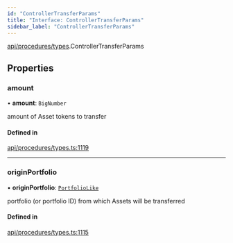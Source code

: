 ```yaml
---
id: "ControllerTransferParams"
title: "Interface: ControllerTransferParams"
sidebar_label: "ControllerTransferParams"
---
```


[api/procedures/types](../../../../../modules/API/Procedures/Types/Types.md).ControllerTransferParams

## Properties

### amount

• **amount**: `BigNumber`

amount of Asset tokens to transfer

#### Defined in

[api/procedures/types.ts:1119](https://github.com/PolymeshAssociation/polymesh-sdk/blob/0dbd0ebd0/src/api/procedures/types.ts#L1119)

___

### originPortfolio

• **originPortfolio**: [`PortfolioLike`](../../../../../modules/API/Entities/Types/Types.md#portfoliolike)

portfolio (or portfolio ID) from which Assets will be transferred

#### Defined in

[api/procedures/types.ts:1115](https://github.com/PolymeshAssociation/polymesh-sdk/blob/0dbd0ebd0/src/api/procedures/types.ts#L1115)
